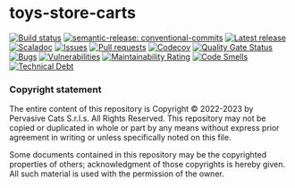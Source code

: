 # toys-store-carts

[![Build status](https://github.com/pervasive-cats/toys-store-carts/actions/workflows/release.yml/badge.svg)](https://github.com/pervasive-cats/toys-store-carts/actions/workflows/release.yml)
[![semantic-release: conventional-commits](https://img.shields.io/badge/semantic--release-conventional_commits-e10098?logo=semantic-release)](https://github.com/semantic-release/semantic-release)
[![Latest release](https://img.shields.io/github/v/release/pervasive-cats/toys-store-carts)](https://github.com/pervasive-cats/toys-store-carts/releases/latest/)
[![Scaladoc](https://img.shields.io/github/v/release/pervasive-cats/toys-store-carts?label=scaladoc)](https://pervasive-cats.github.io/toys-store-carts/io/github/pervasivecats)
[![Issues](https://img.shields.io/github/issues/pervasive-cats/toys-store-carts)](https://github.com/pervasive-cats/toys-store-carts/issues)
[![Pull requests](https://img.shields.io/github/issues-pr/pervasive-cats/toys-store-carts)](https://github.com/pervasive-cats/toys-store-carts/pulls)
[![Codecov](https://codecov.io/gh/pervasive-cats/toys-store-carts/branch/main/graph/badge.svg?token=UX36N6CU78)](https://codecov.io/gh/pervasive-cats/toys-store-carts)
[![Quality Gate Status](https://sonarcloud.io/api/project_badges/measure?project=pervasive-cats_toys-store-carts&metric=alert_status)](https://sonarcloud.io/summary/new_code?id=pervasive-cats_toys-store-carts)
[![Bugs](https://sonarcloud.io/api/project_badges/measure?project=pervasive-cats_toys-store-carts&metric=bugs)](https://sonarcloud.io/summary/new_code?id=pervasive-cats_toys-store-carts)
[![Vulnerabilities](https://sonarcloud.io/api/project_badges/measure?project=pervasive-cats_toys-store-carts&metric=vulnerabilities)](https://sonarcloud.io/summary/new_code?id=pervasive-cats_toys-store-carts)
[![Maintainability Rating](https://sonarcloud.io/api/project_badges/measure?project=pervasive-cats_toys-store-carts&metric=sqale_rating)](https://sonarcloud.io/summary/new_code?id=pervasive-cats_toys-store-carts)
[![Code Smells](https://sonarcloud.io/api/project_badges/measure?project=pervasive-cats_toys-store-carts&metric=code_smells)](https://sonarcloud.io/summary/new_code?id=pervasive-cats_toys-store-carts)
[![Technical Debt](https://sonarcloud.io/api/project_badges/measure?project=pervasive-cats_toys-store-carts&metric=sqale_index)](https://sonarcloud.io/summary/new_code?id=pervasive-cats_toys-store-carts)

### Copyright statement

The entire content of this repository is Copyright © 2022-2023 by Pervasive Cats S.r.l.s. All Rights Reserved. This repository may
not be copied or duplicated in whole or part by any means without express prior agreement in writing or unless specifically noted
on this file. 

Some documents contained in this repository may be the copyrighted properties of others; acknowledgment of those copyrights is 
hereby given. All such material is used with the permission of the owner.
